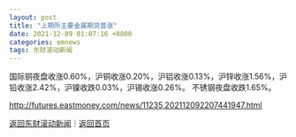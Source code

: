 ```yaml
---
layout: post
title: "上期所主要金属期货普涨"
date: 2021-12-09 01:07:16 +0800
categories: emnews
tags: 东财滚动新闻
---
```


国际铜夜盘收涨0.60%，沪铜收涨0.20%，沪铝收涨0.13%，沪锌收涨1.56%，沪铅收涨2.42%，沪镍收跌0.03%，沪锡收涨0.26%。 不锈钢夜盘收跌1.65%。

<http://futures.eastmoney.com/news/11235,202112092207441947.html>

[返回东财滚动新闻](//finews.withounder.com/emnews/)｜[返回首页](//finews.withounder.com/)